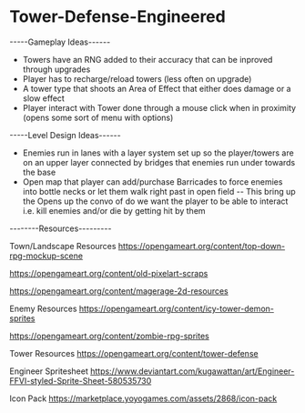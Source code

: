 # Tower-Defense-Engineered
-----Gameplay Ideas------
- Towers have an RNG added to their accuracy that can be inproved through upgrades
- Player has to recharge/reload towers (less often on upgrade)
- A tower type that shoots an Area of Effect that either does damage or a slow effect 
- Player interact with Tower done through a mouse click when in proximity (opens some sort of menu with options)


-----Level Design Ideas------
- Enemies run in lanes with a layer system set up so the player/towers are on an upper layer connected by bridges that enemies run under towards the base
- Open map that player can add/purchase Barricades to force enemies into bottle necks or let them walk right past in open field 
    -- This bring up the Opens up the convo of do we want the player to be able to interact i.e. kill enemies and/or die by getting hit by them



--------Resources---------

Town/Landscape Resources
https://opengameart.org/content/top-down-rpg-mockup-scene

https://opengameart.org/content/old-pixelart-scraps

https://opengameart.org/content/magerage-2d-resources

Enemy Resources
https://opengameart.org/content/icy-tower-demon-sprites

https://opengameart.org/content/zombie-rpg-sprites

Tower Resources
https://opengameart.org/content/tower-defense

Engineer Spritesheet
https://www.deviantart.com/kugawattan/art/Engineer-FFVI-styled-Sprite-Sheet-580535730

Icon Pack
https://marketplace.yoyogames.com/assets/2868/icon-pack
